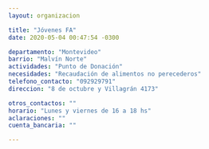 ```yaml
---
layout: organizacion

title: "Jóvenes FA"
date: 2020-05-04 00:47:54 -0300

departamento: "Montevideo"
barrio: "Malvín Norte"
actividades: "Punto de Donación"
necesidades: "Recaudación de alimentos no perecederos"
telefono_contacto: "092929791"
direccion: "8 de octubre y Villagrán 4173"

otros_contactos: ""
horario: "Lunes y viernes de 16 a 18 hs"
aclaraciones: ""
cuenta_bancaria: ""

---
```

